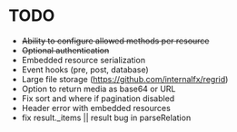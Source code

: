 # TODO
* ~~Ability to configure allowed methods per resource~~
* ~~Optional authentication~~
* Embedded resource serialization
* Event hooks (pre, post, database)
* Large file storage (https://github.com/internalfx/regrid)
* Option to return media as base64 or URL
* Fix sort and where if pagination disabled
* Header error with embedded resources
* fix result._items || result bug in parseRelation
